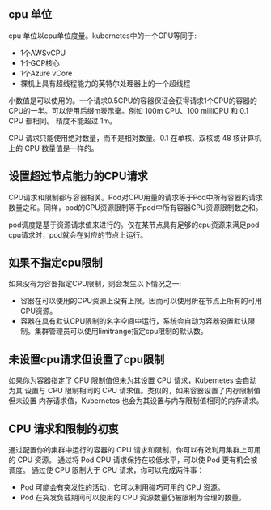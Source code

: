 ## cpu 单位
cpu 单位以cpu单位度量。kubernetes中的一个CPU等同于:

+ 1个AWSvCPU
+ 1个GCP核心
+ 1个Azure vCore
+ 裸机上具有超线程能力的英特尔处理器上的一个超线程

小数值是可以使用的。一个请求0.5CPU的容器保证会获得请求1个CPU的容器的CPU的一半。可以使用后缀m表示毫。例如 100m CPU、100 milliCPU 和 0.1 CPU 都相同。 精度不能超过 1m。

CPU 请求只能使用绝对数量，而不是相对数量。0.1 在单核、双核或 48 核计算机上的 CPU 数量值是一样的。

## 设置超过节点能力的CPU请求

CPU请求和限制都与容器相关。Pod对CPU用量的请求等于Pod中所有容器的请求数量之和。同样，pod的CPU资源限制等于pod中所有容器CPU资源限制数之和。

pod调度是基于资源请求值来进行的。仅在某节点具有足够的cpu资源来满足pod cpu请求时，pod就会在对应的节点上运行。

## 如果不指定cpu限制

如果没有为容器指定CPU限制，则会发生以下情况之一:

+ 容器在可以使用的CPU资源上没有上限。因而可以使用所在节点上所有的可用CPU资源。
+ 容器在具有默认CPU限制的名字空间中运行，系统会自动为容器设置默认限制。集群管理员可以使用limitrange指定cpu限制的默认数。

## 未设置cpu请求但设置了cpu限制

如果你为容器指定了 CPU 限制值但未为其设置 CPU 请求，Kubernetes 会自动为其 设置与 CPU 限制相同的 CPU 请求值。类似的，如果容器设置了内存限制值但未设置 内存请求值，Kubernetes 也会为其设置与内存限制值相同的内存请求。

## CPU 请求和限制的初衷

通过配置你的集群中运行的容器的 CPU 请求和限制，你可以有效利用集群上可用的 CPU 资源。 通过将 Pod CPU 请求保持在较低水平，可以使 Pod 更有机会被调度。 通过使 CPU 限制大于 CPU 请求，你可以完成两件事：

+  Pod 可能会有突发性的活动，它可以利用碰巧可用的 CPU 资源。
+  Pod 在突发负载期间可以使用的 CPU 资源数量仍被限制为合理的数量。